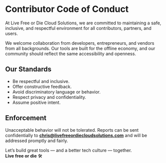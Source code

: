 # Contributor Code of Conduct

At Live Free or Die Cloud Solutions, we are committed to maintaining a safe, inclusive, and respectful environment for all contributors, partners, and users.

We welcome collaboration from developers, entrepreneurs, and vendors from all backgrounds. Our tools are built for the offline economy, and our community should reflect the same accessibility and openness.

## Our Standards

- Be respectful and inclusive.
- Offer constructive feedback.
- Avoid discriminatory language or behavior.
- Respect privacy and confidentiality.
- Assume positive intent.

## Enforcement

Unacceptable behavior will not be tolerated. Reports can be sent confidentially to **chris@livefreeordiecloudsolutions.com** and will be addressed promptly and fairly.

Let’s build great tools — and a better tech culture — together.  
**Live free or die** 🛠️
